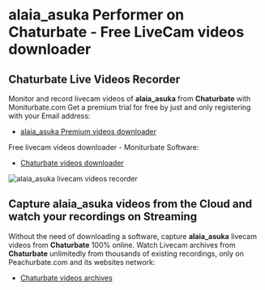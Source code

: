 # alaia_asuka Performer on Chaturbate - Free LiveCam videos downloader

## Chaturbate Live Videos Recorder

Monitor and record livecam videos of **alaia_asuka** from **Chaturbate** with Moniturbate.com
Get a premium trial for free by just and only registering with your Email address:
* [alaia_asuka Premium videos downloader](https://moniturbate.com/request-demo-licence-key.html)

Free livecam videos downloader - Moniturbate Software:
* [Chaturbate videos downloader](https://moniturbate.com/moniturbate-download-software.html)

![alaia_asuka livecam videos recorder](https://peachurnet.com/templates/moniturbate-software.png)


## Capture alaia_asuka videos from the Cloud and watch your recordings on Streaming

Without the need of downloading a software, capture **alaia_asuka** livecam videos from **Chaturbate** 100% online.
Watch Livecam archives from **Chaturbate** unlimitedly from thousands of existing recordings, only on Peachurbate.com and its websites network:
* [Chaturbate videos archives](https://peachurnet.com/)